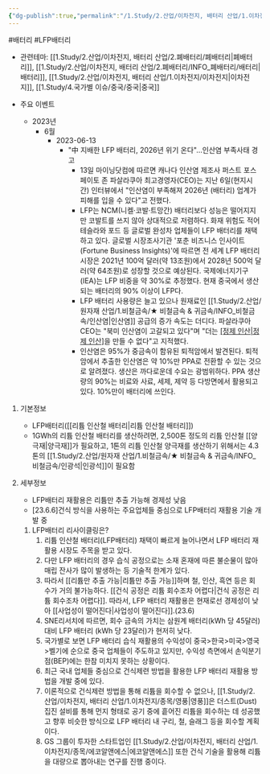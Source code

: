 ```yaml
---
{"dg-publish":true,"permalink":"/1.Study/2.산업/이차전지, 배터리 산업/1.이차전지/LFP 배터리/","created":"2024-11-20T21:02:27.511+09:00","updated":"2025-06-26T16:39:12.440+09:00"}
---
```


#배터리 #LFP배터리


- 관련테마: [[1.Study/2.산업/이차전지, 배터리 산업/2.폐배터리/폐배터리\|폐배터리]], [[1.Study/2.산업/이차전지, 배터리 산업/2.폐배터리/INFO_폐배터리/배터리\|배터리]], [[1.Study/2.산업/이차전지, 배터리 산업/1.이차전지/이차전지\|이차전지]], [[1.Study/4.국가별 이슈/중국/중국\|중국]]

- 주요 이벤트
	- 2023년
		- 6월
			- 2023-06-13
				- "中 지배한 LFP 배터리, 2026년 위기 온다"…인산염 부족사태 경고
					- 13일 마이닝닷컴에 따르면 캐나다 인산염 제조사 퍼스트 포스페이토 존 파살라쿠아 최고경영자(CEO)는 지난 6일(현지시간) 인터뷰에서 "인산염이 부족해져 2026년 (배터리) 업계가 피해를 입을 수 있다"고 전했다.
					- LFP는 NCM(니켈·코발·트망간) 배터리보다 성능은 떨어지지만 코발트를 쓰지 않아 상대적으로 저렴하다. 화재 위험도 적어 테슬라와 포드 등 글로벌 완성차 업체들이 LFP 배터리를 채택하고 있다. 글로벌 시장조사기관 '포춘 비즈니스 인사이트(Fortune Business Insights)'에 따르면 전 세계 LFP 배터리 시장은 2021년 100억 달러(약 13조원)에서 2028년 500억 달러(약 64조원)로 성장할 것으로 예상된다. 국제에너지기구(IEA)는 LFP 비중을 약 30%로 추정했다. 현재 중국에서 생산되는 배터리의 90% 이상이 LFP다.
					- LFP 배터리 사용량은 늘고 있으나 원재료인 [[1.Study/2.산업/원자재 산업/1.비철금속/★ 비철금속 & 귀금속/INFO_비철금속/인산염\|인산염]] 공급의 증가 속도는 더디다. 파살라쿠아 CEO는 "북미 인산염이 고갈되고 있다"며 "더는 [[정제 인산\|정제 인산]](PPA)을 만들 수 없다"고 지적했다.
					- 인산염은 95%가 중금속이 함유된 퇴적암에서 발견된다. 퇴적암에서 추출한 인산염은 약 10%만 PPA로 전환할 수 있는 것으로 알려졌다. 생산은 까다로운데 수요는 광범위하다. PPA 생산량의 90%는 비료와 사료, 세제, 제약 등 다방면에서 활용되고 있다. 10%만이 배터리에 쓰인다.


1. 기본정보
	- LFP배터리([[리튬 인산철 배터리\|리튬 인산철 배터리]])
	- 1GWh의 리튬 인산철 배터리를 생산하려면, 2,500톤 정도의 리튬 인산철 [[양극재\|양극재]]가 필요하고, 1톤의 리튬 인산철 양극재를 생산하기 위해서는 4.3톤의 [[1.Study/2.산업/원자재 산업/1.비철금속/★ 비철금속 & 귀금속/INFO_비철금속/인광석\|인광석]]이 필요함


2. 세부정보
	- LFP배터리 재활용은 리튬만 추출 가능해 경제성 낮음
	- [23.6.6]건식 방식을 사용하는 주요업체들 중심으로 LFP배터리 재활용 기술 개발 중
	1. LFP배터리 리사이클링은?
		1. 리튬 인산철 배터리(LFP배터리) 채택이 빠르게 늘어나면서 LFP 배터리 재활용 시장도 주목을 받고 있다. 
		2. 다만 LFP 배터리의 경우 습식 공정으로는 소재 혼재에 따른 불순물이 많아 매립 잔사가 많이 발생하는 등 기술적 한계가 있다. 
		3. 따라서 [[리튬만 추출 가능\|리튬만 추출 가능]]하며 철, 인산, 흑연 등은 회수가 거의 불가능하다. [[건식 공정은 리튬 회수조차 어렵다\|건식 공정은 리튬 회수조차 어렵다]]. 따라서, LFP 배터리 재활용은 현재로선 경제성이 낮아 [[사업성이 떨어진다\|사업성이 떨어진다]].(23.6) 
		4. SNE리서치에 따르면, 회수 금속의 가치는 삼원계 배터리(kWh 당 45달러) 대비 LFP 배터리 (kWh 당 23달러)가 현저히 낮다. 
		5. 국가별로 보면 LFP 배터리 습식 재활용의 수익성이 중국>한국>미국>영국>벨기에 순으로 중국 업체들이 주도하고 있지만, 수익성 측면에서 손익분기점(BEP)에는 한참 미치지 못하는 상황이다.
		6. 최근 국내 업체들 중심으로 건식제련 방법을 활용한 LFP 배터리 재활용 방법을 개발 중에 있다. 
		7. 이론적으로 건식제련 방법을 통해 리튬을 회수할 수 없으나, [[1.Study/2.산업/이차전지, 배터리 산업/1.이차전지/종목/영풍\|영풍]]은 더스트(Dust) 집진 설비를 통해 먼지 형태로 공기 중에 흩어진 리튬을 회수하는 데 성공했고 향후 비슷한 방식으로 LFP 배터리 내 구리, 철, 슬래그 등을 회수할 계획이다. 
		8. GS 그룹이 투자한 스타트업인 [[1.Study/2.산업/이차전지, 배터리 산업/1.이차전지/종목/에코알앤에스\|에코알앤에스]] 또한 건식 기술을 활용해 리튬을 대량으로 뽑아내는 연구를 진행 중이다.

